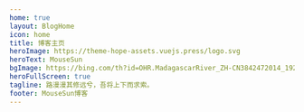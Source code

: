 ```yaml
---
home: true
layout: BlogHome
icon: home
title: 博客主页
heroImage: https://theme-hope-assets.vuejs.press/logo.svg
heroText: MouseSun
bgImage: https://bing.com/th?id=OHR.MadagascarRiver_ZH-CN3842472014_1920x1080.webp
heroFullScreen: true
tagline: 路漫漫其修远兮，吾将上下而求索。
footer: MouseSun博客
---
```



